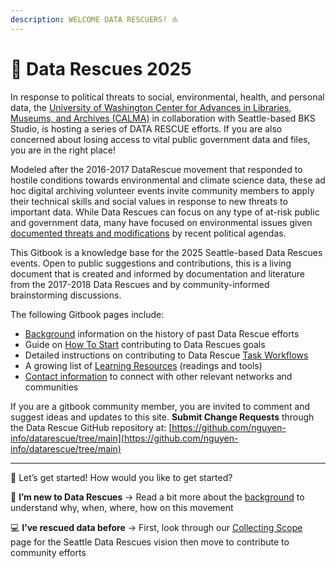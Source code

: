 ```yaml
---
description: WELCOME DATA RESCUERS! ⛵
---
```


# 🏥 Data Rescues 2025

In response to political threats to social, environmental, health, and personal data, the [University of Washington Center for Advances in Libraries, Museums, and Archives (CALMA)](https://calma.ischool.uw.edu/) in collaboration with Seattle-based BKS Studio, is hosting a series of DATA RESCUE efforts. If you are also concerned about losing access to vital public government data and files, you are in the right place!

Modeled after the 2016-2017 DataRescue movement that responded to hostile conditions towards environmental and climate science data, these ad hoc digital archiving volunteer events invite community members to apply their technical skills and social values in response to new threats to important data. While Data Rescues can focus on any type of at-risk public and government data, many have focused on environmental issues given[ documented threats and modifications](https://journals.plos.org/plosone/article?id=10.1371/journal.pone.0246450) by recent political agendas.&#x20;

This Gitbook is a knowledge base for the 2025 Seattle-based Data Rescues events. Open to public suggestions and contributions, this is a living document that is created and informed by documentation and literature from the 2017-2018 Data Rescues and by community-informed brainstorming discussions.&#x20;

The following Gitbook pages include:

* [Background](https://docs.google.com/document/d/1WzwaEl0BReGwFT-sQW_DM5lD9bKVtw7duoNbCMBvvsw/edit?tab=t.0#heading=h.mjrh0wfiipbo) information on the history of past Data Rescue efforts
* Guide on [How To Start](https://docs.google.com/document/d/1WzwaEl0BReGwFT-sQW_DM5lD9bKVtw7duoNbCMBvvsw/edit?tab=t.0#heading=h.c4ageapgvmi0) contributing to Data Rescues goals
* Detailed instructions on contributing to Data Rescue [Task Workflows](https://docs.google.com/document/d/1WzwaEl0BReGwFT-sQW_DM5lD9bKVtw7duoNbCMBvvsw/edit?tab=t.0#heading=h.ww1afpx0mzsl)
* A growing list of [Learning Resources](https://docs.google.com/document/d/1WzwaEl0BReGwFT-sQW_DM5lD9bKVtw7duoNbCMBvvsw/edit?tab=t.0#heading=h.5uoktqwf0zoj) (readings and tools)
* [Contact information](https://docs.google.com/document/d/1WzwaEl0BReGwFT-sQW_DM5lD9bKVtw7duoNbCMBvvsw/edit?tab=t.0#heading=h.kh20zm7am2l2) to connect with other relevant networks and communities

If you are a gitbook community member, you are invited to comment and suggest ideas and updates to this site. **Submit Change Requests** through the Data Rescue GitHub repository at: [https://github.com/nguyen-info/datarescue/tree/main](https://github.com/nguyen-info/datarescue/tree/main)

***

🚀 Let’s get started! How would you like to get started?

🐣 **I’m new to Data Rescues** →  Read a bit more about the [background](what-are-data-rescues.md) to understand why, when, where, how on this movement

💻 **I’ve rescued data before** →  First, look through our [Collecting Scope](collecting-scope.md) page for the Seattle Data Rescues vision then move to contribute to community efforts
